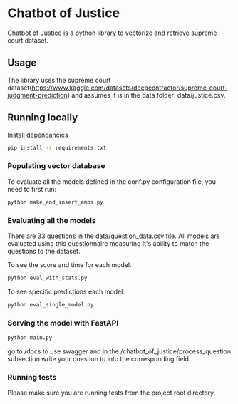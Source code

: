 # Chatbot of Justice

Chatbot of Justice is a python library to vectorize and retrieve supreme court dataset.

## Usage

The library uses the supreme court dataset(https://www.kaggle.com/datasets/deepcontractor/supreme-court-judgment-prediction) and assumes it is in the data folder: data/justice.csv.

## Running locally

Install dependancies

```bash
pip install -r requirements.txt
```
### Populating vector database
To evaluate all the models defined in the conf.py configuration file, you need to first run:
```bash
python make_and_insert_embs.py
```
### Evaluating all the models

There are 33 questions in the data/question_data.csv file. All models are evaluated using this questionnaire measuring it's ability to match the questions to the dataset.

To see the score and time for each model. 

```bash
python eval_with_stats.py
```

To see specific predictions each model:

```bash
python eval_single_model.py
```

### Serving the model with FastAPI

```bash
python main.py
```
go to /docs to use swagger and in the /chatbot_of_justice/process_question subsection write your question to  into the corresponding field.

### Running tests

Please make sure you are running tests from the project root directory.


